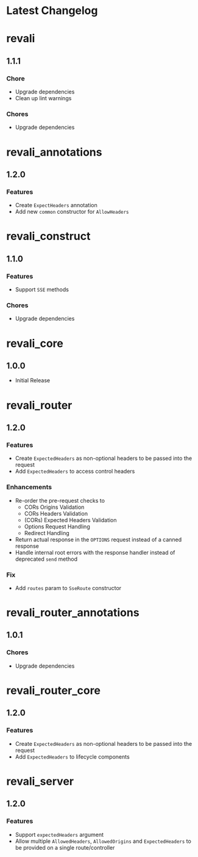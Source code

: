 <!-- markdownlint-disable MD024 -->

# Latest Changelog

<!-- REVALI -->

# revali

## 1.1.1

### Chore

- Upgrade dependencies
- Clean up lint warnings

### Chores

- Upgrade dependencies

# revali_annotations

## 1.2.0

### Features

- Create `ExpectHeaders` annotation
- Add new `common` constructor for `AllowHeaders`

# revali_construct

## 1.1.0

### Features

- Support `SSE` methods

### Chores

- Upgrade dependencies

# revali_core

## 1.0.0

- Initial Release

<!-- REVALI ROUTER -->

# revali_router

## 1.2.0

### Features

- Create `ExpectedHeaders` as non-optional headers to be passed into the request
- Add `ExpectedHeaders` to access control headers

### Enhancements

- Re-order the pre-request checks to
  - CORs Origins Validation
  - CORs Headers Validation
  - (CORs) Expected Headers Validation
  - Options Request Handling
  - Redirect Handling
- Return actual response in the `OPTIONS` request instead of a canned response
- Handle internal root errors with the response handler instead of deprecated `send` method

### Fix

- Add `routes` param to `SseRoute` constructor

# revali_router_annotations

## 1.0.1

### Chores

- Upgrade dependencies

# revali_router_core

## 1.2.0

### Features

- Create `ExpectedHeaders` as non-optional headers to be passed into the request
- Add `ExpectedHeaders` to lifecycle components

<!-- CONSTRUCTS -->

# revali_server

## 1.2.0

### Features

- Support `expectedHeaders` argument
- Allow multiple `AllowedHeaders`, `AllowedOrigins` and `ExpectedHeaders` to be provided on a single route/controller
